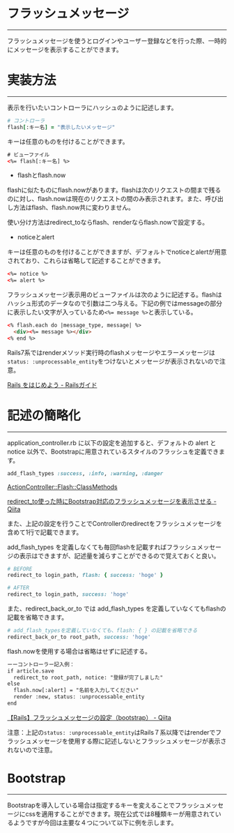 # フラッシュメッセージ

---

フラッシュメッセージを使うとログインやユーザー登録などを行った際、一時的にメッセージを表示することができます。

# 実装方法

---

表示を行いたいコントローラにハッシュのように記述します。

```ruby
# コントローラ
flash[:キー名] = "表示したいメッセージ"
```

キーは任意のものを付けることができます。

```html
# ビューファイル
<%= flash[:キー名] %>
```

- flashとflash.now

flashに似たものにflash.nowがあります。flashは次のリクエストの間まで残るのに対し、flash.nowは現在のリクエストの間のみ表示されます。また、呼び出し方法はflash、flash.now共に変わりません。

使い分け方法はredirect_toならflash、renderならflash.nowで設定する。

- noticeとalert

キーは任意のものを付けることができますが、デフォルトでnoticeとalertが用意されており、これらは省略して記述することができます。

```html
<%= notice %>
<%= alert %>
```

フラッシュメッセージ表示用のビューファイルは次のように記述する。flashはハッシュ形式のデータなので引数は二つ与える。下記の例ではmessageの部分に表示したい文字が入っているため`<%= message %>`と表示している。

```html
<% flash.each do |message_type, message| %>
  <div><%= message %></div>
<% end %>
```

Rails7系ではrenderメソッド実行時のflashメッセージやエラーメッセージは`status: :unprocessable_entity`をつけないとメッセージが表示されないので注意。

[Rails をはじめよう - Railsガイド](https://railsguides.jp/getting_started.html#記事を1件作成する)

# 記述の簡略化

---

application_controller.rb に以下の設定を追加すると、デフォルトの alert と notice 以外で、Bootstrapに用意されているスタイルのフラッシュを定義できます。

```ruby
add_flash_types :success, :info, :warning, :danger
```

[ActionController::Flash::ClassMethods](https://api.rubyonrails.org/classes/ActionController/Flash/ClassMethods.html)

[redirect_to使った時にBootstrap対応のフラッシュメッセージを表示させる - Qiita](https://qiita.com/Yama-to/items/4d19a714d8bf5bfbabdd)

また、上記の設定を行うことでControllerのredirectをフラッシュメッセージを含めて1行で記載できます。

add_flash_types を定義しなくても毎回flashを記載すればフラッシュメッセージの表示はできますが、記述量を減らすことができるので覚えておくと良い。

```ruby
# BEFORE
redirect_to login_path, flash: { success: 'hoge' }

# AFTER
redirect_to login_path, success: 'hoge'
```

また、redirect_back_or_to では add_flash_types を定義していなくてもflashの記載を省略できます。

```ruby
# add_flash_typesを定義していなくても、flash: { } の記載を省略できる
redirect_back_or_to root_path, success: 'hoge'
```

flash.nowを使用する場合は省略はせずに記述する。

```html
ーーコントローラー記入例：
if article.save
  redirect_to root_path, notice: "登録が完了しました"
else
  flash.now[:alert] = "名前を入力してください"
  render :new, status: :unprocessable_entity
end
```

[【Rails】フラッシュメッセージの設定（bootstrap） - Qiita](https://qiita.com/mmaumtjgj/items/5ebf4673357dceab9de2)

注意：上記の`status: :unprocessable_entity`はRails７系以降ではrenderでフラッシュメッセージを使用する際に記述しないとフラッシュメッセージが表示されないので注意。

# Bootstrap

---

Bootstrapを導入している場合は指定するキーを変えることでフラッシュメッセージにcssを適用することができます。現在公式では8種類キーが用意されているようですが今回は主要な４つについて以下に例を示します。
